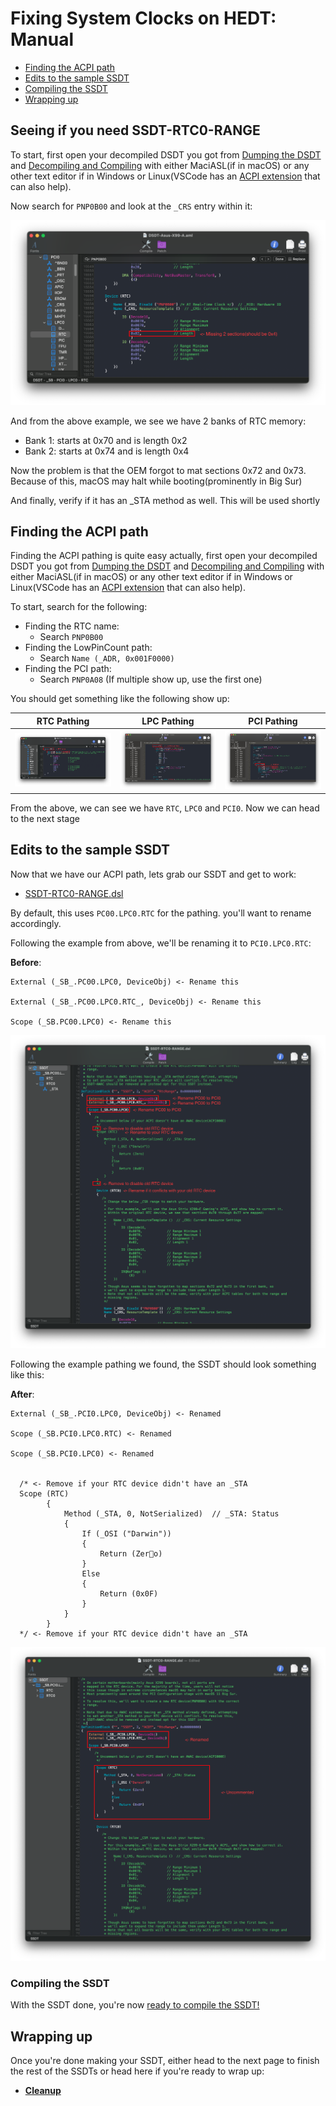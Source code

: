 # Fixing System Clocks on HEDT: Manual

* [Finding the ACPI path](#finding-the-acpi-path)
* [Edits to the sample SSDT](#edits-to-the-sample-ssdt)
* [Compiling the SSDT](#compiling-the-ssdt)
* [Wrapping up](#wrapping-up)

## Seeing if you need SSDT-RTC0-RANGE

To start, first open your decompiled DSDT you got from [Dumping the DSDT](/Manual/dump.md) and [Decompiling and Compiling](/Manual/compile.md) with either MaciASL(if in macOS) or any other text editor if in Windows or Linux(VSCode has an [ACPI extension](https://marketplace.visualstudio.com/items?itemName=Thog.vscode-asl) that can also help).

Now search for `PNP0B00` and look at the `_CRS` entry within it:

![](../../images/Universal/awac-md/rtc-range-check.png)

And from the above example, we see we have 2 banks of RTC memory:

* Bank 1: starts at 0x70 and is length 0x2
* Bank 2: starts at 0x74 and is length 0x4

Now the problem is that the OEM forgot to mat sections 0x72 and 0x73. Because of this, macOS may halt while booting(prominently in Big Sur)

And finally, verify if it has an _STA method as well. This will be used shortly

## Finding the ACPI path

Finding the ACPI pathing is quite easy actually, first open your decompiled DSDT you got from [Dumping the DSDT](/Manual/dump.md) and [Decompiling and Compiling](/Manual/compile.md) with either MaciASL(if in macOS) or any other text editor if in Windows or Linux(VSCode has an [ACPI extension](https://marketplace.visualstudio.com/items?itemName=Thog.vscode-asl) that can also help).

To start, search for the following:

* Finding the RTC name:
  * Search `PNP0B00`
* Finding the LowPinCount path:
  * Search `Name (_ADR, 0x001F0000)`
* Finding the PCI path:
  * Search `PNP0A08` (If multiple show up, use the first one)

You should get something like the following show up:

RTC Pathing | LPC Pathing          |  PCI Pathing
:----------:|:-------------------------:|:-------------------------:
![](../../images/Universal/awac-md/rtc-name.png) | ![](../../images/Universal/nvram-md/lpc.png)  |  ![](../../images/Universal/nvram-md/pci0.png)

From the above, we can see we have `RTC`, `LPC0` and `PCI0`. Now we can head to the next stage

## Edits to the sample SSDT

Now that we have our ACPI path, lets grab our SSDT and get to work:

* [SSDT-RTC0-RANGE.dsl](https://github.com/acidanthera/OpenCorePkg/tree/master/Docs/AcpiSamples/Source/SSDT-RTC0-RANGE.dsl)

By default, this uses `PC00.LPC0.RTC` for the pathing. you'll want to rename accordingly.

Following the example from above, we'll be renaming it to `PCI0.LPC0.RTC`:

**Before**:

```
External (_SB_.PC00.LPC0, DeviceObj) <- Rename this

External (_SB_.PC00.LPC0.RTC_, DeviceObj) <- Rename this

Scope (_SB.PC00.LPC0) <- Rename this
```

![](../../images/Universal/awac-md/ssdt-before-rename-hedt.png)

Following the example pathing we found, the SSDT should look something like this:

**After**:

```
External (_SB_.PCI0.LPC0, DeviceObj) <- Renamed

Scope (_SB.PCI0.LPC0.RTC) <- Renamed

Scope (_SB.PCI0.LPC0) <- Renamed


  /* <- Remove if your RTC device didn't have an _STA
  Scope (RTC)
        {
            Method (_STA, 0, NotSerialized)  // _STA: Status
            {
                If (_OSI ("Darwin"))
                {
                    Return (Zero)
                }
                Else
                {
                    Return (0x0F)
                }
            }
        }
  */ <- Remove if your RTC device didn't have an _STA
```

![](../../images/Universal/awac-md/ssdt-after-rename-hedt.png)

### Compiling the SSDT

 With the SSDT done, you're now [ready to compile the SSDT!](/Manual/compile.md)

## Wrapping up

Once you're done making your SSDT, either head to the next page to finish the rest of the SSDTs or head here if you're ready to wrap up:

* [**Cleanup**](/cleanup.md)
